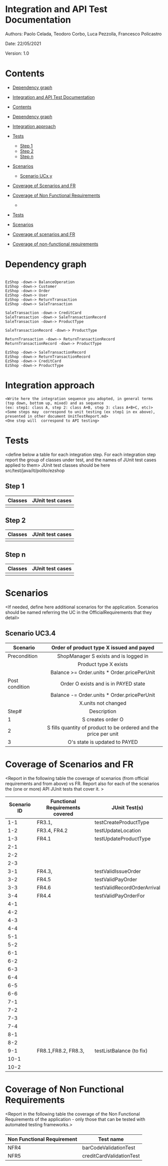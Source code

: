 # Integration and API Test Documentation

Authors: Paolo Celada, Teodoro Corbo, Luca Pezzolla, Francesco Policastro

Date: 22/05/2021

Version: 1.0

# Contents

- [Dependency graph](#dependency-graph)

- [Integration and API Test Documentation](#integration-and-api-test-documentation)
- [Contents](#contents)
- [Dependency graph](#dependency-graph)
- [Integration approach](#integration-approach)
- [Tests](#tests)
  - [Step 1](#step-1)
  - [Step 2](#step-2)
  - [Step n](#step-n)
- [Scenarios](#scenarios)
  - [Scenario UCx.y](#scenario-ucxy)
- [Coverage of Scenarios and FR](#coverage-of-scenarios-and-fr)
- [Coverage of Non Functional Requirements](#coverage-of-non-functional-requirements)
    - [](#)

- [Tests](#tests)

- [Scenarios](#scenarios)

- [Coverage of scenarios and FR](#scenario-coverage)
- [Coverage of non-functional requirements](#nfr-coverage)



# Dependency graph 

```plantuml

EzShop -down-> BalanceOperation
EzShop -down-> Customer
EzShop -down-> Order
EzShop -down-> User
EzShop -down-> ReturnTransaction
EzShop -down-> SaleTransaction

SaleTransaction -down-> CreditCard
SaleTransaction -down-> SaleTransactionRecord
SaleTransaction -down-> ProductType

SaleTransactionRecord -down-> ProductType

ReturnTransaction -down-> ReturnTransactionRecord
ReturnTransactionRecord -down-> ProductType

EzShop -down-> SaleTransactionRecord
EzShop -down-> ReturnTransactionRecord
EzShop -down-> CreditCard
EzShop -down-> ProductType

```

# Integration approach

    <Write here the integration sequence you adopted, in general terms (top down, bottom up, mixed) and as sequence
    (ex: step1: class A, step 2: class A+B, step 3: class A+B+C, etc)> 
    <Some steps may  correspond to unit testing (ex step1 in ex above), presented in other document UnitTestReport.md>
    <One step will  correspond to API testing>



#  Tests

   <define below a table for each integration step. For each integration step report the group of classes under test, and the names of
     JUnit test cases applied to them> JUnit test classes should be here src/test/java/it/polito/ezshop

## Step 1
| Classes  | JUnit test cases |
|--|--|
|||


## Step 2
| Classes  | JUnit test cases |
|--|--|
|||


## Step n 

   

| Classes  | JUnit test cases |
|--|--|
|||




# Scenarios


<If needed, define here additional scenarios for the application. Scenarios should be named
 referring the UC in the OfficialRequirements that they detail>

## Scenario UC3.4

| Scenario | Order of product type X issued and payed |
| ------------- |:-------------:|
|  Precondition     | ShopManager S exists and is logged in |
|  | Product type X exists |
|  | Balance >= Order.units * Order.pricePerUnit |
|  Post condition     | Order O exists and is in PAYED state |
|  | Balance -= Order.units * Order.pricePerUnit |
|  | X.units not changed |
| Step#        | Description  |
|  1     | S creates order O |
|  2     | S fills quantity of product to be ordered and the price per unit |
| 3 | O's state is updated to PAYED |



# Coverage of Scenarios and FR


<Report in the following table the coverage of  scenarios (from official requirements and from above) vs FR. 
Report also for each of the scenarios the (one or more) API JUnit tests that cover it. >




| Scenario ID | Functional Requirements covered | JUnit  Test(s) |
| ----------- | ------------------------------- | ----------- |
|  1-1       | FR3.1,                  | testCreateProductType |
|  1-2      | FR3.4, FR4.2                 | testUpdateLocation |
| 1-3       | FR4.1 | testUpdateProductType |
| 2-1      |                                 |             |
| 2-2      |                                 |             |
| 2-3      |                                 |             |
| 3-1 | FR4.3, | testValidIssueOrder |
| 3-2 | FR4.5 | testValidPayOrder |
| 3-3 | FR4.6 | testValidRecordOrderArrival |
| 3-4 | FR4.4 | testValidPayOrderFor |
| 4-1 | | |
| 4-2 | | |
| 4-3 | | |
| 4-4 | | |
| 5-1 | | |
| 5-2 | | |
| 6-1 | | |
| 6-2 | | |
| 6-3 | | |
| 6-4 | | |
| 6-5 | | |
| 6-6 | | |
| 7-1 | | |
| 7-2 | | |
| 7-3 | | |
| 7-4 | | |
| 8-1 | | |
| 8-2 | | |
| 9-1 | FR8.1,FR8.2, FR8.3, | testListBalance (to fix) |
| 10-1 | | |
| 10-2 | | |



# Coverage of Non Functional Requirements


<Report in the following table the coverage of the Non Functional Requirements of the application - only those that can be tested with automated testing frameworks.>


### 

| Non Functional Requirement | Test name                |
| -------------------------- | ------------------------ |
| NFR4                       | barCodeValidationTest    |
| NFR5                       | creditCardValidationTest |

